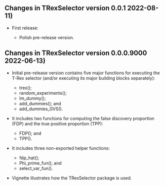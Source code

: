 ## Changes in TRexSelector version 0.0.1 2022-08-11)

* First release:

  - Polish pre-release version.

## Changes in TRexSelector version 0.0.0.9000 2022-06-13)

* Initial pre-release version contains five major functions for executing the T-Rex selector (and/or executing its major building blocks separately):

	- trex();
	- random_experiments();
	- lm_dummy();
	- add_dummies(); and
	- add_dummies_GVS().

* It includes two functions for computing the false discovery proportion (FDP) and the true positive proportion (TPP):

	- FDP(); and
	- TPP().
	
* It includes three non-exported helper functions:

  - fdp_hat();
  - Phi_prime_fun(); and
  - select_var_fun().
	
* Vignette illustrates how the TRexSelector package is used.
